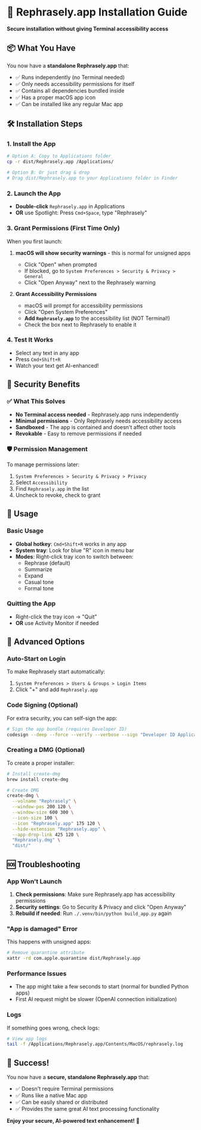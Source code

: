 # 🚀 Rephrasely.app Installation Guide

**Secure installation without giving Terminal accessibility access**

## 📦 What You Have

You now have a **standalone Rephrasely.app** that:
- ✅ Runs independently (no Terminal needed)
- ✅ Only needs accessibility permissions for itself
- ✅ Contains all dependencies bundled inside
- ✅ Has a proper macOS app icon
- ✅ Can be installed like any regular Mac app

## 🛠 Installation Steps

### 1. Install the App
```bash
# Option A: Copy to Applications folder
cp -r dist/Rephrasely.app /Applications/

# Option B: Or just drag & drop
# Drag dist/Rephrasely.app to your Applications folder in Finder
```

### 2. Launch the App
- **Double-click** `Rephrasely.app` in Applications
- **OR** use Spotlight: Press `Cmd+Space`, type "Rephrasely"

### 3. Grant Permissions (First Time Only)
When you first launch:

1. **macOS will show security warnings** - this is normal for unsigned apps
   - Click "Open" when prompted
   - If blocked, go to `System Preferences > Security & Privacy > General`
   - Click "Open Anyway" next to the Rephrasely warning

2. **Grant Accessibility Permissions**
   - macOS will prompt for accessibility permissions
   - Click "Open System Preferences"
   - **Add `Rephrasely.app`** to the accessibility list (NOT Terminal!)
   - Check the box next to Rephrasely to enable it

### 4. Test It Works
- Select any text in any app
- Press `Cmd+Shift+R`
- Watch your text get AI-enhanced!

## 🔐 Security Benefits

### ✅ What This Solves
- **No Terminal access needed** - Rephrasely.app runs independently
- **Minimal permissions** - Only Rephrasely needs accessibility access
- **Sandboxed** - The app is contained and doesn't affect other tools
- **Revokable** - Easy to remove permissions if needed

### 🛡️ Permission Management
To manage permissions later:
1. `System Preferences > Security & Privacy > Privacy`
2. Select `Accessibility`
3. Find `Rephrasely.app` in the list
4. Uncheck to revoke, check to grant

## 📱 Usage

### Basic Usage
- **Global hotkey**: `Cmd+Shift+R` works in any app
- **System tray**: Look for blue "R" icon in menu bar
- **Modes**: Right-click tray icon to switch between:
  - Rephrase (default)
  - Summarize
  - Expand  
  - Casual tone
  - Formal tone

### Quitting the App
- Right-click the tray icon → "Quit"
- **OR** use Activity Monitor if needed

## 🔧 Advanced Options

### Auto-Start on Login
To make Rephrasely start automatically:
1. `System Preferences > Users & Groups > Login Items`
2. Click "+" and add `Rephrasely.app`

### Code Signing (Optional)
For extra security, you can self-sign the app:
```bash
# Sign the app bundle (requires Developer ID)
codesign --deep --force --verify --verbose --sign "Developer ID Application: Your Name" dist/Rephrasely.app
```

### Creating a DMG (Optional)
To create a proper installer:
```bash
# Install create-dmg
brew install create-dmg

# Create DMG
create-dmg \
  --volname "Rephrasely" \
  --window-pos 200 120 \
  --window-size 600 300 \
  --icon-size 100 \
  --icon "Rephrasely.app" 175 120 \
  --hide-extension "Rephrasely.app" \
  --app-drop-link 425 120 \
  "Rephrasely.dmg" \
  "dist/"
```

## 🆘 Troubleshooting

### App Won't Launch
1. **Check permissions**: Make sure Rephrasely.app has accessibility permissions
2. **Security settings**: Go to Security & Privacy and click "Open Anyway"
3. **Rebuild if needed**: Run `./.venv/bin/python build_app.py` again

### "App is damaged" Error
This happens with unsigned apps:
```bash
# Remove quarantine attribute
xattr -rd com.apple.quarantine dist/Rephrasely.app
```

### Performance Issues
- The app might take a few seconds to start (normal for bundled Python apps)
- First AI request might be slower (OpenAI connection initialization)

### Logs
If something goes wrong, check logs:
```bash
# View app logs
tail -f /Applications/Rephrasely.app/Contents/MacOS/rephrasely.log
```

## 🎉 Success!

You now have a **secure, standalone Rephrasely.app** that:
- ✅ Doesn't require Terminal permissions
- ✅ Runs like a native Mac app  
- ✅ Can be easily shared or distributed
- ✅ Provides the same great AI text processing functionality

**Enjoy your secure, AI-powered text enhancement!** 🚀 